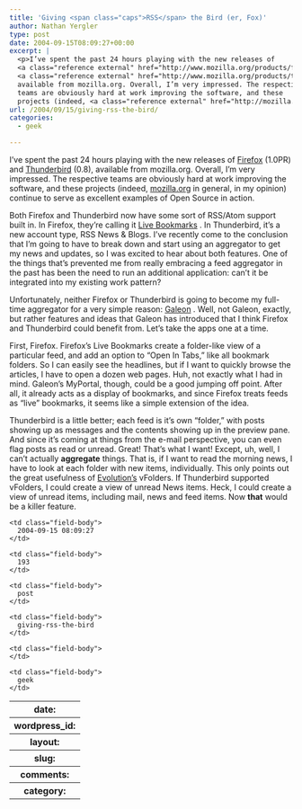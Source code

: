 ```yaml
---
title: 'Giving <span class="caps">RSS</span> the Bird (er, Fox)'
author: Nathan Yergler
type: post
date: 2004-09-15T08:09:27+00:00
excerpt: |
  <p>I’ve spent the past 24 hours playing with the new releases of
  <a class="reference external" href="http://www.mozilla.org/products/firefox/">Firefox</a> (1.<span class="caps">0PR</span>) and
  <a class="reference external" href="http://www.mozilla.org/products/thunderbird/">Thunderbird</a> (0.8),
  available from mozilla.org. Overall, I’m very impressed. The respective
  teams are obviously hard at work improving the software, and these
  projects (indeed, <a class="reference external" href="http://mozilla.org">mozilla.org</a> in general, in my ...</p>
url: /2004/09/15/giving-rss-the-bird/
categories:
  - geek

---
```

I’ve spent the past 24 hours playing with the new releases of [Firefox][1]  (1.<span class="caps">0PR</span>) and [Thunderbird][2]  (0.8), available from mozilla.org. Overall, I’m very impressed. The respective teams are obviously hard at work improving the software, and these projects (indeed, [mozilla.org][3]  in general, in my opinion) continue to serve as excellent examples of Open Source in action.

Both Firefox and Thunderbird now have some sort of <span class="caps">RSS</span>/Atom support built in. In Firefox, they’re calling it [Live Bookmarks][4] . In Thunderbird, it’s a new account type, <span class="caps">RSS</span> News <span class="amp">&</span> Blogs. I’ve recently come to the conclusion that I’m going to have to break down and start using an aggregator to get my news and updates, so I was excited to hear about both features. One of the things that’s prevented me from really embracing a feed aggregator in the past has been the need to run an additional application: can’t it be integrated into my existing work pattern?

Unfortunately, neither Firefox or Thunderbird is going to become my full-time aggregator for a very simple reason: [Galeon][5] . Well, not Galeon, exactly, but rather features and ideas that Galeon has introduced that I think Firefox and Thunderbird could benefit from. Let’s take the apps one at a time.

First, Firefox. Firefox’s Live Bookmarks create a folder-like view of a particular feed, and add an option to “Open In Tabs,” like all bookmark folders. So I can easily see the headlines, but if I want to quickly browse the articles, I have to open a dozen web pages. Huh, not exactly what I had in mind. Galeon’s MyPortal, though, could be a good jumping off point. After all, it already acts as a display of bookmarks, and since Firefox treats feeds as “live” bookmarks, it seems like a simple extension of the idea.

Thunderbird is a little better; each feed is it’s own “folder,” with posts showing up as messages and the contents showing up in the preview pane. And since it’s coming at things from the e-mail perspective, you can even flag posts as read or unread. Great! That’s what I want! Except, uh, well, I can’t actually **aggregate** things. That is, if I want to read the morning news, I have to look at each folder with new items, individually. This only points out the great usefulness of [Evolution’s][6]  vFolders. If Thunderbird supported vFolders, I could create a view of unread News items. Heck, I could create a view of unread items, including mail, news and feed items. Now **that** would be a killer feature.

<table class="docutils field-list" frame="void" rules="none">
  <col class="field-name" /> <col class="field-body" /> <tr class="field">
    <th class="field-name">
      date:
    </th>

    <td class="field-body">
      2004-09-15 08:09:27
    </td>
  </tr>

  <tr class="field">
    <th class="field-name">
      wordpress_id:
    </th>

    <td class="field-body">
      193
    </td>
  </tr>

  <tr class="field">
    <th class="field-name">
      layout:
    </th>

    <td class="field-body">
      post
    </td>
  </tr>

  <tr class="field">
    <th class="field-name">
      slug:
    </th>

    <td class="field-body">
      giving-rss-the-bird
    </td>
  </tr>

  <tr class="field">
    <th class="field-name">
      comments:
    </th>

    <td class="field-body">
    </td>
  </tr>

  <tr class="field">
    <th class="field-name">
      category:
    </th>

    <td class="field-body">
      geek
    </td>
  </tr>
</table>

 [1]: http://www.mozilla.org/products/firefox/
 [2]: http://www.mozilla.org/products/thunderbird/
 [3]: http://mozilla.org
 [4]: http://www.mozilla.org/products/firefox/live-bookmarks.html
 [5]: http://galeon.sourceforge.net
 [6]: http://www.novell.com/products/evolution/